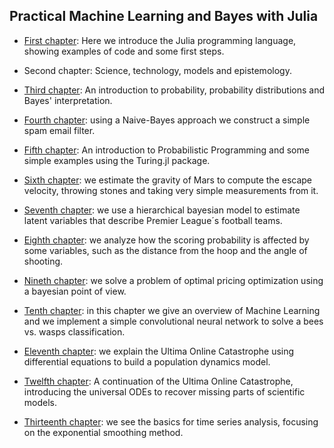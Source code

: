 ## Practical Machine Learning and Bayes with Julia

* [First chapter](https://lambdaclass.com/machine_learning_bayesianism_with_julia/julia_introduction/julia_intro.jl.html): 
 Here we introduce the Julia programming language, showing examples of code and some first steps. 

* Second chapter: Science, technology, models and epistemology. 

* [Third chapter](https://lambdaclass.com/machine_learning_bayesianism_with_julia/probability_introduction/prob_intro.jl.html): An introduction to probability, probability distributions and Bayes' interpretation. 

* [Fourth chapter](https://lambdaclass.com/machine_learning_bayesianism_with_julia/naive_bayes/spam_filter.jl.html): using a Naive-Bayes approach we construct a simple spam email filter.

* [Fifth chapter](https://lambdaclass.com/machine_learning_bayesianism_with_julia/prob_prog_intro/prob_prog.jl.html): An introduction to Probabilistic Programming and some simple examples using the Turing.jl package.

* [Sixth chapter](https://lambdaclass.com/machine_learning_bayesianism_with_julia/gravity_exercise/gravity_exercise.jl.html): we estimate the gravity of Mars to compute the escape velocity, throwing stones and taking very simple measurements from it.

* [Seventh chapter](https://lambdaclass.com/machine_learning_bayesianism_with_julia/football_analysis/football-analysis-chapter.jl.html): we use a hierarchical bayesian model to estimate latent variables that describe Premier League´s football teams.

* [Eighth chapter](https://lambdaclass.com/machine_learning_bayesianism_with_julia/basketball_scoring/basketball_shots.jl.html): we analyze how the scoring probability is affected by some variables, such as the distance from the hoop and the angle of shooting.

* [Nineth chapter](https://lambdaclass.com/machine_learning_bayesianism_with_julia/optimal_pricing/optimal-pricing-chapter.jl.html): we solve a problem of optimal pricing optimization using a bayesian point of view.

* [Tenth chapter](https://lambdaclass.com/machine_learning_bayesianism_with_julia/bees_vs_wasps/wasp_detector.jl.html): in this chapter we give an overview of Machine Learning and we implement a simple convolutional neural network to solve a bees vs. wasps classification.

* [Eleventh chapter](https://lambdaclass.com/machine_learning_bayesianism_with_julia/ultima_online_chapter/ultima_online_chapter.jl.html): we explain the Ultima Online Catastrophe using differential equations to build a population dynamics model.

* [Twelfth chapter](https://lambdaclass.com/machine_learning_bayesianism_with_julia/universal_odes/universal_ode_chapter.jl.html): A continuation of the Ultima Online Catastrophe, introducing the universal ODEs to recover missing parts of scientific models.

* [Thirteenth chapter](https://lambdaclass.com/machine_learning_bayesianism_with_julia/time_series/time_series_chapter.jl.html): we see the basics for time series analysis, focusing on the exponential smoothing method.

